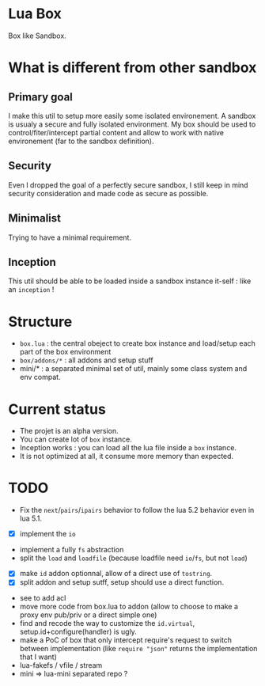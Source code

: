 
Lua Box
=======

Box like Sandbox.

What is different from other sandbox
====================================

Primary goal
------------

I make this util to setup more easily some isolated environement.
A sandbox is usualy a secure and fully isolated environment.
My box should be used to control/fiter/intercept partial content and allow to work with native environement (far to the sandbox definition).

Security
--------

Even I dropped the goal of a perfectly secure sandbox, I still keep in mind security consideration and made code as secure as possible.

Minimalist
----------

Trying to have a minimal requirement.

Inception
---------

This util should be able to be loaded inside a sandbox instance it-self : like an `inception` !


Structure
=========

* `box.lua` : the central obeject to create box instance and load/setup each part of the box environment
* `box/addons/*` : all addons and setup stuff
* mini/* : a separated minimal set of util, mainly some class system and env compat.

Current status
==============

* The projet is an alpha version.
* You can create lot of `box` instance.
* Inception works : you can load all the lua file inside a `box` instance.
* It is not optimized at all, it consume more memory than expected.


TODO
====

 * Fix the `next`/`pairs`/`ipairs` behavior to follow the lua 5.2 behavior even in lua 5.1.
 * [x] implement the `io`
 * implement a fully `fs` abstraction
 * split the `load` and `loadfile` (because loadfile need `io`/`fs`, but not `load`)
 * [x] make `id` addon optionnal, allow of a direct use of `tostring`.
 * [x] split addon and setup sutff, setup should use a direct function.
 * see to add acl
 * move more code from box.lua to addon (allow to choose to make a proxy env pub/priv or a direct simple one)
 * find and recode the way to customize the `id.virtual`, setup.id+configure(handler) is ugly.
 * make a PoC of box that only intercept require's request to switch between implementation (like `require "json"` returns the implementation that I want)
 * lua-fakefs / vfile / stream
 * mini => lua-mini separated repo ?
